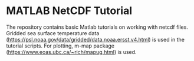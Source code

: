 # MATLAB NetCDF Tutorial

The repository contains basic Matlab tutorials on working with netcdf files. Gridded sea surface temperature data (https://psl.noaa.gov/data/gridded/data.noaa.ersst.v4.html) is used in the tutorial scripts. For plotting, m-map package (https://www.eoas.ubc.ca/~rich/mapug.html) is used.
